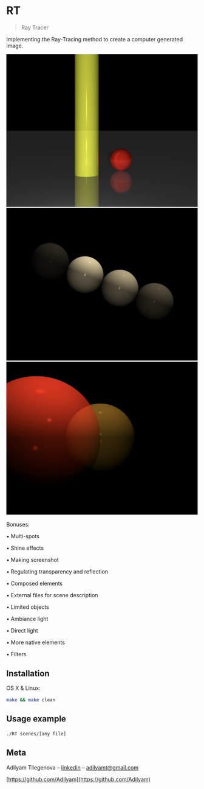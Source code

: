 # RT
> Ray Tracer

Implementing the Ray-Tracing method to create a computer generated image.

![](yo2.png)
![](yo1.png)
![](yo3.png)

Bonuses:

• Multi-spots

• Shine effects

• Making screenshot

• Regulating transparency and reflection

• Composed elements

• External files for scene description

• Limited objects

• Ambiance light

• Direct light

• More native elements

• Filters

## Installation

OS X & Linux:

```sh
make && make clean
```

## Usage example

```sh
./RT scenes/[any file]
```

## Meta

Adilyam Tilegenova – [linkedin](https://www.linkedin.com/in/adilyam-tilegenova-5b3180148/) – adilyamt@gmail.com

[https://github.com/Adilyam](https://github.com/Adilyam)

